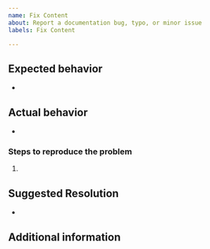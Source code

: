 ```yaml
---
name: Fix Content
about: Report a documentation bug, typo, or minor issue
labels: Fix Content

---
```


<!--- ** Partial or incorrectly filled out issues may be deferred.--->

## Expected behavior
* 

## Actual behavior
* 

### Steps to reproduce the problem

1.

## Suggested Resolution
*

## Additional information
<!--- Add any other context about the problem here. --->
